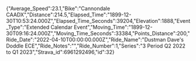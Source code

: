 {"Average_Speed":23.1,"Bike":"Cannondale CAADX","Distance":214.5,"Elapsed_Time":"1899-12-30T10:53:24.000Z","Elapsed_Time_Seconds":39204,"Elevation":1888,"Event_Type":"Extended Calendar Event","Moving_Time":"1899-12-30T09:16:24.000Z","Moving_Time_Seconds":33384,"Points_Distance":200,"Ride_Date":"2022-04-10T00:00:00.000Z","Ride_Name":"Dustman Dave's Doddle ECE","Ride_Notes":"","Ride_Number":1,"Series":"3 Period Q2 2022 to Q1 2023","Strava_id":6961292496,"id":32}